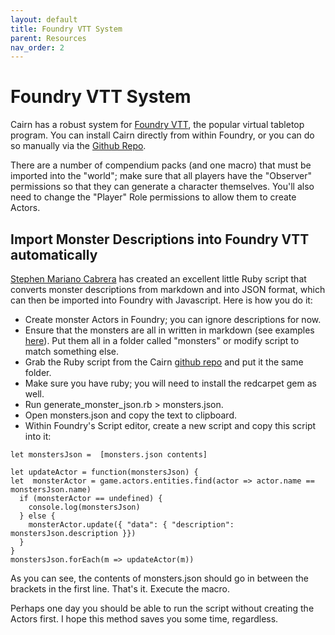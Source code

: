 ```yaml
---
layout: default
title: Foundry VTT System
parent: Resources
nav_order: 2
---
```


# Foundry VTT System

Cairn has a robust system for [Foundry VTT](https://foundryvtt.com/), the popular virtual tabletop program. You can install Cairn directly from within Foundry, or you can do so manually via the [Github Repo](https://github.com/yochaigal/Cairn-FoundryVTT).

There are a number of compendium packs (and one macro) that must be imported into the "world"; make sure that all players have the "Observer" permissions so that they can generate a character themselves. You'll also need to change the "Player" Role permissions to allow them to create Actors.

## Import Monster Descriptions into Foundry VTT automatically
[Stephen Mariano Cabrera](https://github.com/smcabrera) has created an excellent little Ruby script that converts monster descriptions from markdown and into JSON format, which can then be imported into Foundry with Javascript. Here is how you do it:
- Create monster Actors in Foundry; you can ignore descriptions for now.
- Ensure that the monsters are all in written in markdown (see examples [here](https://github.com/yochaigal/cairn/tree/main/monsters)). Put them all in a folder called "monsters" or modify script to match something else.
- Grab the Ruby script from the Cairn [github repo](https://github.com/yochaigal/cairn/blob/main/generate_monster_json.rb) and put it the same folder.
- Make sure you have ruby; you will need to install the redcarpet gem as well.
- Run generate_monster_json.rb > monsters.json.
- Open monsters.json and copy the text to clipboard.
- Within Foundry's Script editor, create a new script and copy this script into it:

```
let monstersJson =  [monsters.json contents]

let updateActor = function(monstersJson) {
let  monsterActor = game.actors.entities.find(actor => actor.name == monstersJson.name)
  if (monsterActor == undefined) {
    console.log(monstersJson)
  } else {
    monsterActor.update({ "data": { "description": monstersJson.description }})
  }
}
monstersJson.forEach(m => updateActor(m))
```

As you can see, the contents of monsters.json should go in between the brackets in the first line.
That's it. Execute the macro.

Perhaps one day you should be able to run the script without creating the Actors first. I hope this method saves you some time, regardless.
